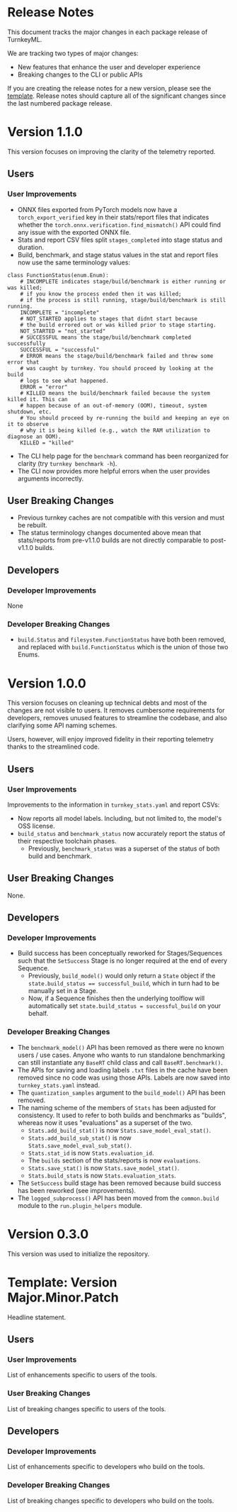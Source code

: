 # Release Notes

This document tracks the major changes in each package release of TurnkeyML.

We are tracking two types of major changes:
 - New features that enhance the user and developer experience
 - Breaking changes to the CLI or public APIs

If you are creating the release notes for a new version, please see the [template](#template-version-majorminorpatch). Release notes should capture all of the significant changes since the last numbered package release.

# Version 1.1.0

This version focuses on improving the clarity of the telemetry reported.

## Users

### User Improvements

- ONNX files exported from PyTorch models now have a `torch_export_verified` key in their stats/report files that indicates whether the `torch.onnx.verification.find_mismatch()` API could find any issue with the exported ONNX file.
- Stats and report CSV files split `stages_completed` into stage status and duration.
- Build, benchmark, and stage status values in the stat and report files now use the same terminology values:

```
class FunctionStatus(enum.Enum):
    # INCOMPLETE indicates stage/build/benchmark is either running or was killed;
    # if you know the process ended then it was killed;
    # if the process is still running, stage/build/benchmark is still running.
    INCOMPLETE = "incomplete"
    # NOT_STARTED applies to stages that didnt start because
    # the build errored out or was killed prior to stage starting.
    NOT_STARTED = "not_started"
    # SUCCESSFUL means the stage/build/benchmark completed successfully
    SUCCESSFUL = "successful"
    # ERROR means the stage/build/benchmark failed and threw some error that
    # was caught by turnkey. You should proceed by looking at the build
    # logs to see what happened.
    ERROR = "error"
    # KILLED means the build/benchmark failed because the system killed it. This can
    # happen because of an out-of-memory (OOM), timeout, system shutdown, etc.
    # You should proceed by re-running the build and keeping an eye on it to observe
    # why it is being killed (e.g., watch the RAM utilization to diagnose an OOM).
    KILLED = "killed"
```

- The CLI help page for the `benchmark` command has been reorganized for clarity (try `turnkey benchmark -h`).
- The CLI now provides more helpful errors when the user provides arguments incorrectly.


## User Breaking Changes

- Previous turnkey caches are not compatible with this version and must be rebuilt.
- The status terminology changes documented above mean that stats/reports from pre-v1.1.0 builds are not directly comparable to post-v1.1.0 builds.

## Developers

### Developer Improvements

None

### Developer Breaking Changes

- `build.Status` and `filesystem.FunctionStatus` have both been removed, and replaced with `build.FunctionStatus` which is the union of those two Enums.

# Version 1.0.0

This version focuses on cleaning up technical debts and most of the changes are not visible to users. It removes cumbersome requirements for developers, removes unused features to streamline the codebase, and also clarifying some API naming schemes.

Users, however, will enjoy improved fidelity in their reporting telemetry thanks to the streamlined code.

## Users

### User Improvements

Improvements to the information in `turnkey_stats.yaml` and report CSVs:
 
 - Now reports all model labels. Including, but not limited to, the model's OSS license.
 - `build_status` and `benchmark_status` now accurately report the status of their respective toolchain phases.
     - Previously, `benchmark_status` was a superset of the status of both build and benchmark.

## User Breaking Changes

None.

## Developers

### Developer Improvements

 - Build success has been conceptually reworked for Stages/Sequences such that the `SetSuccess` Stage is no longer required at the end of every Sequence.
   - Previously, `build_model()` would only return a `State` object if the `state.build_status == successful_build`, which in turn had to be manually set in a Stage.
   - Now, if a Sequence finishes then the underlying toolflow will automatically set `state.build_status = successful_build` on your behalf.

### Developer Breaking Changes

 - The `benchmark_model()` API has been removed as there were no known users / use cases. Anyone who wants to run standalone benchmarking can still instantiate any `BaseRT` child class and call `BaseRT.benchmark()`.
 - The APIs for saving and loading labels `.txt` files in the cache have been removed since no code was using those APIs. Labels are now saved into `turnkey_stats.yaml` instead.
 - The `quantization_samples` argument to the `build_model()` API has been removed.
 - The naming scheme of the members of `Stats` has been adjusted for consistency. It used to refer to both builds and benchmarks as "builds", whereas now it uses "evaluations" as a superset of the two.
   - `Stats.add_build_stat()` is now `Stats.save_model_eval_stat()`.
   - `Stats.add_build_sub_stat()` is now `Stats.save_model_eval_sub_stat()`.
   - `Stats.stat_id` is now `Stats.evaluation_id`.
   - The `builds` section of the stats/reports is now `evaluations`.
   - `Stats.save_stat()` is now `Stats.save_model_stat()`.
   - `Stats.build_stats` is now `Stats.evaluation_stats`.
 - The `SetSuccess` build stage has been removed because build success has been reworked (see improvements).
 - The `logged_subprocess()` API has been moved from the `common.build` module to the `run.plugin_helpers` module.

# Version 0.3.0

This version was used to initialize the repository. 

# Template: Version Major.Minor.Patch

Headline statement.



## Users

### User Improvements

List of enhancements specific to users of the tools.

### User Breaking Changes

List of breaking changes specific to users of the tools.

## Developers

### Developer Improvements

List of enhancements specific to developers who build on the tools.

### Developer Breaking Changes

List of breaking changes specific to developers who build on the tools.
